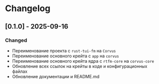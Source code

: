 # Changelog

## [0.1.0] - 2025-09-16

### Changed
- Переименование проекта с `rust-tui-fm` на `Corvus`
- Переименование основного крейта с `app` на `corvus`
- Переименование основного крейта ядра с `rtfm-core` на `corvus-core`
- Обновление всех ссылок на крейты в коде и конфигурационных файлах
- Обновление документации и README.md
